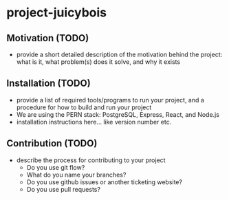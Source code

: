 # project-juicybois

## Motivation (TODO)
* provide a short detailed description of the motivation behind the project: what is it, what problem(s) does it solve, and why it exists

## Installation (TODO)
* provide a list of required tools/programs to run your project, and a procedure for how to build and run your project
* We are using the PERN stack: PostgreSQL, Express, React, and Node.js
* installation instructions here... like version number etc.

## Contribution (TODO)
* describe the process for contributing to your project
  * Do you use git flow?
  * What do you name your branches?
  * Do you use github issues or another ticketing website?
  * Do you use pull requests?
